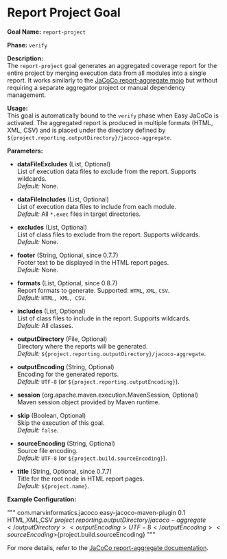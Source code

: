 # Report Project Goal

**Goal Name:** `report-project`

**Phase:** `verify`

**Description:**  
The `report-project` goal generates an aggregated coverage report for the entire project by merging execution data from all modules into a single report. It works similarly to the [JaCoCo report-aggregate mojo](https://www.eclemma.org/jacoco/trunk/doc/report-aggregate-mojo.html) but without requiring a separate aggregator project or manual dependency management.

**Usage:**  
This goal is automatically bound to the `verify` phase when Easy JaCoCo is activated. The aggregated report is produced in multiple formats (HTML, XML, CSV) and is placed under the directory defined by `${project.reporting.outputDirectory}/jacoco-aggregate`.

**Parameters:**

- **dataFileExcludes** (List, Optional)  
  List of execution data files to exclude from the report. Supports wildcards.  
  *Default:* None.

- **dataFileIncludes** (List, Optional)  
  List of execution data files to include from each module.  
  *Default:* All `*.exec` files in target directories.

- **excludes** (List, Optional)  
  List of class files to exclude from the report. Supports wildcards.  
  *Default:* None.

- **footer** (String, Optional, since 0.7.7)  
  Footer text to be displayed in the HTML report pages.  
  *Default:* None.

- **formats** (List, Optional, since 0.8.7)  
  Report formats to generate. Supported: `HTML`, `XML`, `CSV`.  
  *Default:* `HTML, XML, CSV`.

- **includes** (List, Optional)  
  List of class files to include in the report. Supports wildcards.  
  *Default:* All classes.

- **outputDirectory** (File, Optional)  
  Directory where the reports will be generated.  
  *Default:* `${project.reporting.outputDirectory}/jacoco-aggregate`.

- **outputEncoding** (String, Optional)  
  Encoding for the generated reports.  
  *Default:* `UTF-8` (or `${project.reporting.outputEncoding}`).

- **session** (org.apache.maven.execution.MavenSession, Optional)  
  Maven session object provided by Maven runtime.

- **skip** (Boolean, Optional)  
  Skip the execution of this goal.  
  *Default:* `false`.

- **sourceEncoding** (String, Optional)  
  Source file encoding.  
  *Default:* `UTF-8` (or `${project.build.sourceEncoding}`).

- **title** (String, Optional, since 0.7.7)  
  Title for the root node in HTML report pages.  
  *Default:* `${project.name}`.

**Example Configuration:**

"""
<plugin>
  <groupId>com.marvinformatics.jacoco</groupId>
  <artifactId>easy-jacoco-maven-plugin</artifactId>
  <version>0.1</version>
  <configuration>
    <formats>HTML,XML,CSV</formats>
    <outputDirectory>${project.reporting.outputDirectory}/jacoco-aggregate</outputDirectory>
    <outputEncoding>UTF-8</outputEncoding>
    <sourceEncoding>${project.build.sourceEncoding}</sourceEncoding>
    <title>${project.name}</title>
  </configuration>
</plugin>
"""

For more details, refer to the [JaCoCo report-aggregate documentation](https://www.eclemma.org/jacoco/trunk/doc/report-aggregate-mojo.html).
